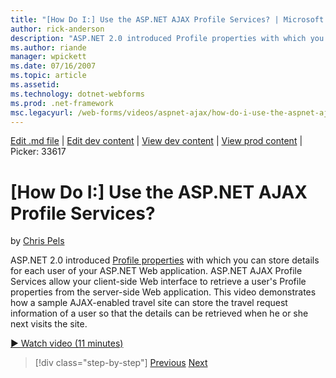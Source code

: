 ```yaml
---
title: "[How Do I:] Use the ASP.NET AJAX Profile Services? | Microsoft Docs"
author: rick-anderson
description: "ASP.NET 2.0 introduced Profile properties with which you can store details for each user of your ASP.NET Web application. ASP.NET AJAX Profile Services allow..."
ms.author: riande
manager: wpickett
ms.date: 07/16/2007
ms.topic: article
ms.assetid: 
ms.technology: dotnet-webforms
ms.prod: .net-framework
msc.legacyurl: /web-forms/videos/aspnet-ajax/how-do-i-use-the-aspnet-ajax-profile-services
---
```

[Edit .md file](C:\Projects\msc\dev\Msc.Www\Web.ASP\App_Data\github\web-forms\videos\aspnet-ajax\how-do-i-use-the-aspnet-ajax-profile-services.md) | [Edit dev content](http://www.aspdev.net/umbraco#/content/content/edit/26594) | [View dev content](http://docs.aspdev.net/tutorials/web-forms/videos/aspnet-ajax/how-do-i-use-the-aspnet-ajax-profile-services.html) | [View prod content](http://www.asp.net/web-forms/videos/aspnet-ajax/how-do-i-use-the-aspnet-ajax-profile-services) | Picker: 33617

[How Do I:] Use the ASP.NET AJAX Profile Services?
====================
by [Chris Pels](https://twitter.com/chrispels)

ASP.NET 2.0 introduced [Profile properties](https://msdn.microsoft.com/en-us/library/at64shx3.aspx) with which you can store details for each user of your ASP.NET Web application. ASP.NET AJAX Profile Services allow your client-side Web interface to retrieve a user's Profile properties from the server-side Web application. This video demonstrates how a sample AJAX-enabled travel site can store the travel request information of a user so that the details can be retrieved when he or she next visits the site.

[&#9654; Watch video (11 minutes)](https://channel9.msdn.com/Blogs/ASP-NET-Site-Videos/how-do-i-use-the-aspnet-ajax-profile-services)

>[!div class="step-by-step"] [Previous](how-do-i-use-other-javascript-user-interface-libraries-with-aspnet-ajax.md) [Next](how-do-i-debug-aspnet-ajax-applications-using-visual-studio-2005.md)